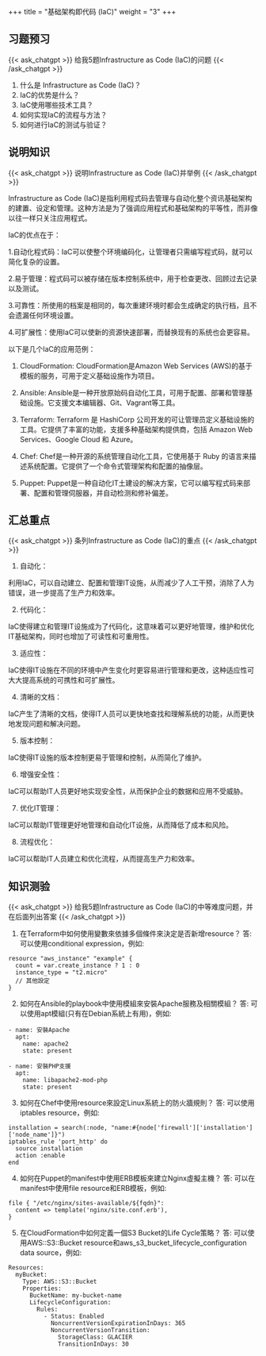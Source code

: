 +++
title = "基础架构即代码 (IaC)"
weight = "3"
+++
## 习题预习
{{< ask_chatgpt >}}
给我5题Infrastructure as Code (IaC)的问题
{{< /ask_chatgpt >}}



1. 什么是 Infrastructure as Code (IaC)？
2. IaC的优势是什么？
3. IaC使用哪些技术工具？
4. 如何实现IaC的流程与方法？
5. 如何进行IaC的测试与验证？   

## 说明知识
{{< ask_chatgpt >}}
说明Infrastructure as Code (IaC)并举例
{{< /ask_chatgpt >}}



Infrastructure as Code (IaC)是指利用程式码去管理与自动化整个资讯基础架构的建置、设定和管理。这种方法是为了强调应用程式和基础架构的平等性，而非像以往一样只关注应用程式。

IaC的优点在于：

1.自动化程式码：IaC可以使整个环境编码化，让管理者只需编写程式码，就可以简化复杂的设置。

2.易于管理：程式码可以被存储在版本控制系统中，用于检查更改、回顾过去记录以及测试。

3.可靠性：所使用的档案是相同的，每次重建环境时都会生成确定的执行档，且不会遗漏任何环境设置。

4.可扩展性：使用IaC可以使新的资源快速部署，而替换现有的系统也会更容易。

以下是几个IaC的应用范例：

1. CloudFormation: CloudFormation是Amazon Web Services (AWS)的基于模板的服务，可用于定义基础设施作为项目。

2. Ansible: Ansible是一种开放原始码自动化工具，可用于配置、部署和管理基础设施。它支援文本编辑器、Git、Vagrant等工具。

3. Terraform: Terraform 是 HashiCorp 公司开发的可让管理员定义基础设施的工具。它提供了丰富的功能，支援多种基础架构提供商，包括 Amazon Web Services、Google Cloud 和 Azure。

4. Chef: Chef是一种开源的系统管理自动化工具，它使用基于 Ruby 的语言来描述系统配置。它提供了一个命令式管理架构和配置的抽像层。

5. Puppet: Puppet是一种自动化IT土建设的解决方案，它可以编写程式码来部署、配置和管理伺服器，并自动检测和修补偏差。   

## 汇总重点
{{< ask_chatgpt >}}
条列Infrastructure as Code (IaC)的重点
{{< /ask_chatgpt >}}



1. 自动化：

利用IaC，可以自动建立、配置和管理IT设施，从而减少了人工干预，消除了人为错误，进一步提高了生产力和效率。

2. 代码化：

IaC使得建立和管理IT设施成为了代码化，这意味着可以更好地管理，维护和优化IT基础架构，同时也增加了可读性和可重用性。

3. 适应性：

IaC使得IT设施在不同的环境中产生变化时更容易进行管理和更改，这种适应性可大大提高系统的可携性和可扩展性。

4. 清晰的文档：

IaC产生了清晰的文档，使得IT人员可以更快地查找和理解系统的功能，从而更快地发现问题和解决问题。

5. 版本控制：

IaC使得IT设施的版本控制更易于管理和控制，从而简化了维护。

6. 增强安全性：

IaC可以帮助IT人员更好地实现安全性，从而保护企业的数据和应用不受威胁。

7. 优化IT管理：

IaC可以帮助IT管理更好地管理和自动化IT设施，从而降低了成本和风险。

8. 流程优化：

IaC可以帮助IT人员建立和优化流程，从而提高生产力和效率。   

## 知识测验
{{< ask_chatgpt >}}
给我5题Infrastructure as Code (IaC)的中等难度问题，并在后面列出答案
{{< /ask_chatgpt >}}



1. 在Terraform中如何使用變數來依據多個條件來決定是否新增resource？
答: 可以使用conditional expression，例如:
```
resource "aws_instance" "example" {
  count = var.create_instance ? 1 : 0
  instance_type = "t2.micro"
  // 其他設定
}
```

2. 如何在Ansible的playbook中使用模組來安裝Apache服務及相關模組？
答: 可以使用apt模組(只有在Debian系統上有用)，例如:
```
- name: 安裝Apache
  apt:
    name: apache2
    state: present

- name: 安裝PHP支援
  apt:
    name: libapache2-mod-php
    state: present
```

3. 如何在Chef中使用resource來設定Linux系統上的防火牆規則？
答: 可以使用iptables resource，例如:
```
installation = search(:node, "name:#{node['firewall']['installation']['node_name']}")
iptables_rule 'port_http' do
  source installation
  action :enable
end
```

4. 如何在Puppet的manifest中使用ERB模板來建立Nginx虛擬主機？
答: 可以在manifest中使用file resource和ERB模板，例如:
```
file { "/etc/nginx/sites-available/${fqdn}":
  content => template('nginx/site.conf.erb'),
}
```

5. 在CloudFormation中如何定義一個S3 Bucket的Life Cycle策略？
答: 可以使用AWS::S3::Bucket resource和aws_s3_bucket_lifecycle_configuration data source，例如:
```
Resources:
  myBucket:
    Type: AWS::S3::Bucket
    Properties:
      BucketName: my-bucket-name
      LifecycleConfiguration:
        Rules:
          - Status: Enabled
            NoncurrentVersionExpirationInDays: 365
            NoncurrentVersionTransition:
              StorageClass: GLACIER
              TransitionInDays: 30
```
   

